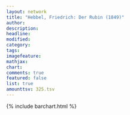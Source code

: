 ```yaml
---
layout: network
title: "Hebbel, Friedrich: Der Rubin (1849)"
author:
description:
headline:
modified:
category:
tags:
imagefeature: 
mathjax: 
chart: 
comments: true
featured: false
list: true
amounttsv: 325.tsv
---
```

{% include barchart.html %}
